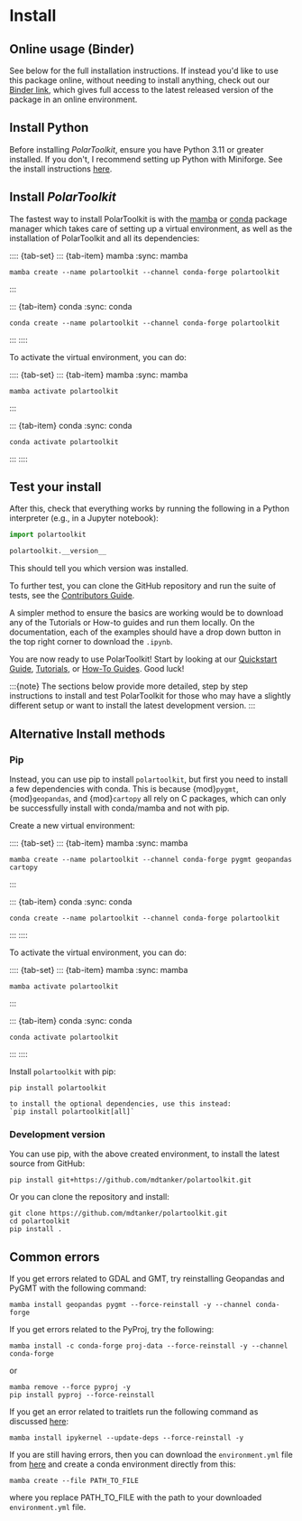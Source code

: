 # Install

## Online usage (Binder)

See below for the full installation instructions. If instead you'd like to use this package online, without needing to install anything, check out our [Binder link](https://mybinder.org/v2/gh/mdtanker/polartoolkit-binder/main?urlpath=git-pull%3Frepo%3Dhttps%253A%252F%252Fgithub.com%252Fmdtanker%252Fpolartoolkit%26urlpath%3Dtree%252Fpolartoolkit%252Fdocs%252Ftutorial%26branch%3Dmain), which gives full access to the latest released version of the package in an online environment.

## Install Python

Before installing _PolarToolkit_, ensure you have Python 3.11 or greater installed.
If you don't, I recommend setting up Python with Miniforge.
See the install instructions [here](https://github.com/conda-forge/miniforge).

## Install _PolarToolkit_

The fastest way to install PolarToolkit is with the [mamba](https://mamba.readthedocs.io/en/latest/)
or [conda](https://docs.conda.io/projects/conda/en/latest/user-guide/index.html)
package manager which takes care of setting up a virtual environment, as well as the
installation of PolarToolkit and all its dependencies:

:::: {tab-set}
::: {tab-item} mamba
:sync: mamba
```
mamba create --name polartoolkit --channel conda-forge polartoolkit
```
:::

::: {tab-item} conda
:sync: conda
```
conda create --name polartoolkit --channel conda-forge polartoolkit
```
:::
::::

To activate the virtual environment, you can do:

:::: {tab-set}
::: {tab-item} mamba
:sync: mamba
```
mamba activate polartoolkit
```
:::

::: {tab-item} conda
:sync: conda
```
conda activate polartoolkit
```
:::
::::

## Test your install

After this, check that everything works by running the following in a Python interpreter
(e.g., in a Jupyter notebook):
```python
import polartoolkit

polartoolkit.__version__
```

This should tell you which version was installed.

To further test, you can clone the GitHub repository and run the suite of tests, see the [Contributors Guide](https://polartoolkit.readthedocs.io/en/latest/contributing.html).

A simpler method to ensure the basics are working would be to download any of the Tutorials or How-to guides and run them locally. On the documentation, each of the examples should have a drop down button in the top right corner to download the `.ipynb`.

You are now ready to use PolarToolkit! Start by looking at our [Quickstart Guide](quickstart),
[Tutorials](tutorial/index.md), or [How-To Guides](how_to/index.md). Good luck!

:::{note}
The sections below provide more detailed, step by step instructions to install and test
PolarToolkit for those who may have a slightly different setup or want to install the latest
development version.
:::


## Alternative Install methods

### Pip

Instead, you can use pip to install `polartoolkit`, but first you need to install a few dependencies with conda.
This is because {mod}`pygmt`, {mod}`geopandas`, and {mod}`cartopy` all rely on C packages, which can only be successfully install with conda/mamba and not with pip.

Create a new virtual environment:

:::: {tab-set}
::: {tab-item} mamba
:sync: mamba
```
mamba create --name polartoolkit --channel conda-forge pygmt geopandas cartopy
```
:::

::: {tab-item} conda
:sync: conda
```
conda create --name polartoolkit --channel conda-forge polartoolkit
```
:::
::::

To activate the virtual environment, you can do:

:::: {tab-set}
::: {tab-item} mamba
:sync: mamba
```
mamba activate polartoolkit
```
:::

::: {tab-item} conda
:sync: conda
```
conda activate polartoolkit
```
:::
::::

Install `polartoolkit` with pip:

```
pip install polartoolkit
```

```{note}
to install the optional dependencies, use this instead:
`pip install polartoolkit[all]`
```

### Development version

You can use pip, with the above created environment, to install the latest source from GitHub:

    pip install git+https://github.com/mdtanker/polartoolkit.git

Or you can clone the repository and install:

    git clone https://github.com/mdtanker/polartoolkit.git
    cd polartoolkit
    pip install .

## Common errors

If you get errors related to GDAL and GMT, try reinstalling Geopandas and PyGMT with the following command:

    mamba install geopandas pygmt --force-reinstall -y --channel conda-forge

If you get errors related to the PyProj, try the following:

    mamba install -c conda-forge proj-data --force-reinstall -y --channel conda-forge

or

    mamba remove --force pyproj -y
    pip install pyproj --force-reinstall

If you get an error related to traitlets run the following command as discussed [here](https://github.com/microsoft/vscode-jupyter/issues/5689#issuecomment-829538285):

    mamba install ipykernel --update-deps --force-reinstall -y

If you are still having errors, then you can download the `environment.yml` file from [here](https://github.com/mdtanker/polartoolkit/blob/main/env/environment.yml) and create a conda environment directly from this:

    mamba create --file PATH_TO_FILE

where you replace PATH_TO_FILE with the path to your downloaded `environment.yml` file.
